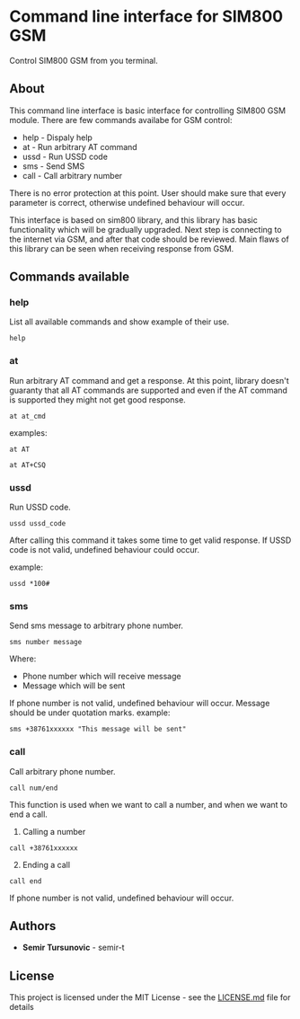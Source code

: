 # Command line interface for SIM800 GSM

Control SIM800 GSM from you terminal.

## About

This command line interface is basic interface for controlling SIM800 GSM module. There are few commands availabe for GSM control:
* help  - Dispaly help
* at    - Run arbitrary AT command
* ussd  - Run USSD code
* sms   - Send SMS
* call  - Call arbitrary number

There is no error protection at this point. User should make sure that every parameter is correct, otherwise undefined behaviour will occur.

This interface is based on sim800 library, and this library has basic functionality which will be gradually upgraded. Next step is connecting to the internet via GSM, and after that code should be reviewed. Main flaws of this library can be seen when receiving response from GSM.

## Commands available
### help
List all available commands and show example of their use.
```
help
```
### at
Run arbitrary AT command and get a response. At this point, library doesn't guaranty that all AT commands are supported and even if the AT command is supported they might not get good response.
```
at at_cmd
```
examples:
```
at AT
```
```
at AT+CSQ
```
### ussd
Run USSD code.
```
ussd ussd_code
```
After calling this command it takes some time to get valid response. If USSD code is not valid, undefined behaviour could occur.


example:

```
ussd *100#
```
### sms
Send sms message to arbitrary phone number.
```
sms number message
```

Where:
* Phone number which will receive message
* Message which will be sent

If phone number is not valid, undefined behaviour will occur. Message should be under quotation marks.
example:

```
sms +38761xxxxxx "This message will be sent"
```
### call
Call arbitrary phone number.
```
call num/end
```
This function is used when we want to call a number, and when we want to end a call.

1. Calling a number
```
call +38761xxxxxx
```

2. Ending a call

```
call end
```
If phone number is not valid, undefined behaviour will occur.

## Authors

* **Semir Tursunovic** - semir-t

## License

This project is licensed under the MIT License - see the [LICENSE.md](LICENSE.md) file for details


